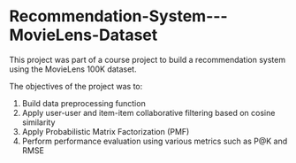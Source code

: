 # Recommendation-System---MovieLens-Dataset

This project was part of a course project to build a recommendation system using the MovieLens 100K dataset. 

The objectives of the project was to:

1) Build data preprocessing function
2) Apply user-user and item-item collaborative filtering based on cosine similarity 
3) Apply Probabilistic Matrix Factorization (PMF)
3) Perform performance evaluation using various metrics such as P@K and RMSE
